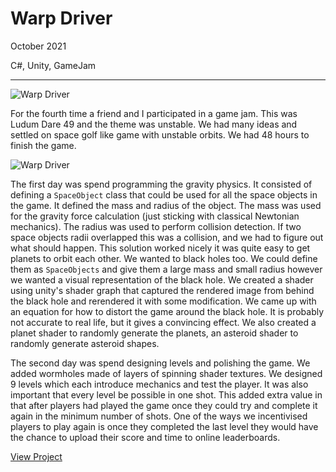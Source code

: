 # Warp Driver

October 2021

C#, Unity, GameJam

---

![Warp Driver](/assets/images/warpdriver.png)

For the fourth time a friend and I participated in a game jam. This was Ludum Dare 49 and the theme was unstable. We had many ideas and settled on space golf like game with unstable orbits. We had 48 hours to finish the game.

![Warp Driver](/assets/images/warpdriver_animated.gif)

The first day was spend programming the gravity physics. It consisted of defining a `SpaceObject` class that could be used for all the space objects in the game. It defined the mass and radius of the object. The mass was used for the gravity force calculation (just sticking with classical Newtonian mechanics). The radius was used to perform collision detection. If two space objects radii overlapped this was a collision, and we had to figure out what should happen. This solution worked nicely it was quite easy to get planets to orbit each other. We wanted to black holes too. We could define them as `SpaceObjects` and give them a large mass and small radius however we wanted a visual representation of the black hole. We created a shader using unity's shader graph that captured the rendered image from behind the black hole and rerendered it with some modification. We came up with an equation for how to distort the game around the black hole. It is probably not accurate to real life, but it gives a convincing effect. We also created a planet shader to randomly generate the planets, an asteroid shader to randomly generate asteroid shapes.

The second day was spend designing levels and polishing the game. We added wormholes made of layers of spinning shader textures. We designed 9 levels which each introduce mechanics and test the player. It was also important that every level be possible in one shot. This added extra value in that after players had played the game once they could try and complete it again in the minimum number of shots. One of the ways we incentivised players to play again is once they completed the last level they would have the chance to upload their score and time to online leaderboards.

[View Project](https://wilkoco.itch.io/warp-driver)
